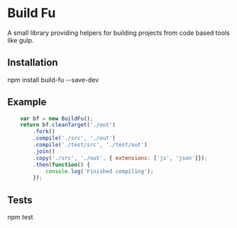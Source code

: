 Build Fu
========

A small library providing helpers for building projects from code based tools like gulp.

## Installation

  npm install build-fu --save-dev

## Example

```javascript
    var bf = new BuildFu();
    return bf.cleanTarget('./out')
        .fork()
        .compile('./src', './out')
        .compile('./test/src', './test/out')
        .join()
        .copy('./src', './out', { extensions: ['js', 'json']});
        .then(function() { 
            console.log('Finished compiling');
        });
```

## Tests

  npm test